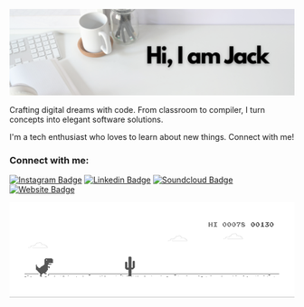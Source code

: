 ![image](https://github.com/JackSibley/JackSibley/blob/main/githubHeader.png)

Crafting digital dreams with code. From classroom to compiler, I turn concepts into elegant software solutions.

I'm a tech enthusiast who loves to learn about new things. Connect with me!

### Connect with me:

[![Instagram Badge](https://img.shields.io/badge/-jsibley-e4405f?style=flat-square&logo=Instagram&logoColor=white&link=https://www.instagram.com/jsibley/)](https://www.instagram.com/jsibley/)
[![Linkedin Badge](https://img.shields.io/badge/-JackSibley-blue?style=flat-square&logo=Linkedin&logoColor=white&link=https://linkedin.com/in/jsibley/)](https://linkedin.com/in/jsibley/)
[![Soundcloud Badge](https://img.shields.io/badge/-spce.music-e34f26?style=flat-square&logo=soundcloud&logoColor=white&link=https://soundcloud.com/spcemusic/)](https://soundcloud.com/spcemusic/)
[![Website Badge](https://img.shields.io/badge/-jacksibley.dev-1434d9?style=flat-square&logo=HTML5&logoColor=white&link=https://jacksibley.dev/)](https://jacksibley.dev)

![image](https://github.com/JackSibley/JackSibley/blob/main/dino.gif)
